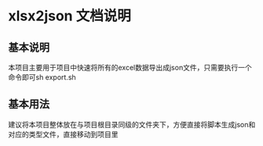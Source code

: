 # xlsx2json 文档说明
## 基本说明
本项目主要用于项目中快速将所有的excel数据导出成json文件，只需要执行一个命令即可sh export.sh
## 基本用法
  建议将本项目整体放在与项目根目录同级的文件夹下，方便直接将脚本生成json和对应的类型文件，直接移动到项目里